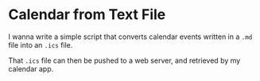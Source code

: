 # Calendar from Text File

I wanna write a simple script that converts calendar events written in a `.md` file into an `.ics` file.

That `.ics` file can then be pushed to a web server, and retrieved by my calendar app.